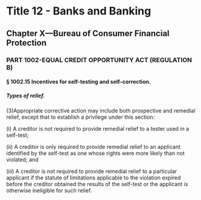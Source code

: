 
# Title 12 - Banks and Banking
## Chapter X—Bureau of Consumer Financial Protection
### PART 1002-EQUAL CREDIT OPPORTUNITY ACT (REGULATION B)
#### § 1002.15 Incentives for self-testing and self-correction.
##### Types of relief.

(3)Appropriate corrective action may include both prospective and remedial relief, except that to establish a privilege under this section:

(i) A creditor is not required to provide remedial relief to a tester used in a self-test;

(ii) A creditor is only required to provide remedial relief to an applicant identified by the self-test as one whose rights were more likely than not violated; and

(iii) A creditor is not required to provide remedial relief to a particular applicant if the statute of limitations applicable to the violation expired before the creditor obtained the results of the self-test or the applicant is otherwise ineligible for such relief.
